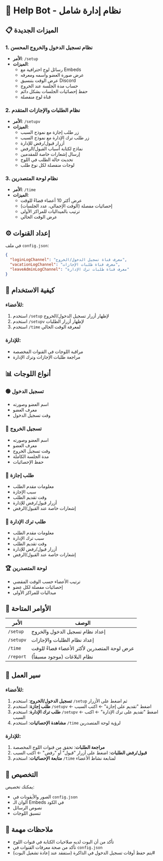 # 🤖 Help Bot - نظام إدارة شامل

## 📋 الميزات الجديدة

### 1. نظام تسجيل الدخول والخروج المحسن
- **الأمر**: `/setup`
- **الميزات**:
  - رسائل لوج احترافية مع Embeds
  - عرض صورة العضو واسمه ومعرفه
  - عرض الوقت بتنسيق Discord
  - حساب مدة الجلسة عند الخروج
  - حفظ إحصائيات الجلسات بشكل دائم
  - قناة لوج منفصلة

### 2. نظام الطلبات والإجازات المتقدم
- **الأمر**: `/setupv`
- **الميزات**:
  - زر طلب إجازة مع نموذج السبب
  - زر طلب ترك الإدارة مع نموذج السبب
  - أزرار قبول/رفض للإدارة
  - نماذج لكتابة أسباب القبول/الرفض
  - إرسال إشعارات خاصة للمقدمين
  - تحديث حالة الطلب في اللوج
  - لوجات منفصلة لكل نوع طلب

### 3. نظام لوحة المتصدرين
- **الأمر**: `/time`
- **الميزات**:
  - عرض أكثر 10 أعضاء قضاءً للوقت
  - إحصائيات مفصلة (الوقت الإجمالي، عدد الجلسات)
  - ترتيب بالميداليات للمراكز الأولى
  - عرض الوقت الحالي

## ⚙️ إعداد القنوات

في ملف `config.json`:
```json
{
  "loginLogChannel": "معرف قناة تسجيل الدخول/الخروج",
  "vacationLogChannel": "معرف قناة طلبات الإجازات", 
  "leaveAdminLogChannel": "معرف قناة طلبات ترك الإدارة"
}
```

## 🎯 كيفية الاستخدام

### للأعضاء:
1. استخدم `/setup` لإظهار أزرار تسجيل الدخول/الخروج
2. استخدم `/setupv` لإظهار أزرار الطلبات
3. استخدم `/time` لمعرفة الوقت الحالي

### للإدارة:
- مراقبة اللوجات في القنوات المخصصة
- مراجعة طلبات الإجازات وترك الإدارة

## 📊 أنواع اللوجات

### 🟢 تسجيل الدخول
- اسم العضو وصورته
- معرف العضو
- وقت تسجيل الدخول

### 🔴 تسجيل الخروج
- اسم العضو وصورته
- معرف العضو
- وقت تسجيل الخروج
- مدة الجلسة الكاملة
- حفظ الإحصائيات

### 📅 طلب إجازة
- معلومات مقدم الطلب
- سبب الإجازة
- وقت تقديم الطلب
- أزرار قبول/رفض للإدارة
- إشعارات خاصة عند القبول/الرفض

### 🚪 طلب ترك الإدارة
- معلومات مقدم الطلب
- سبب ترك الإدارة
- وقت تقديم الطلب
- أزرار قبول/رفض للإدارة
- إشعارات خاصة عند القبول/الرفض

### 🏆 لوحة المتصدرين
- ترتيب الأعضاء حسب الوقت المقضي
- إحصائيات مفصلة لكل عضو
- ميداليات للمراكز الأولى

## 🔧 الأوامر المتاحة

| الأمر | الوصف |
|-------|--------|
| `/setup` | إعداد نظام تسجيل الدخول والخروج |
| `/setupv` | إعداد نظام الطلبات والإجازات |
| `/time` | عرض لوحة المتصدرين لأكثر الأعضاء قضاءً للوقت |
| `/report` | نظام البلاغات (موجود مسبقاً) |

## 🎯 سير العمل

### للأعضاء:
1. **تسجيل الدخول/الخروج**: استخدم `/setup` ثم اضغط على الأزرار
2. **طلب إجازة**: استخدم `/setupv` ← اضغط "تقديم على إجازة" ← اكتب السبب
3. **طلب ترك الإدارة**: استخدم `/setupv` ← اضغط "تقديم على ترك الإدارة" ← اكتب السبب
4. **مشاهدة الإحصائيات**: استخدم `/time` لرؤية لوحة المتصدرين

### للإدارة:
1. **مراجعة الطلبات**: تحقق من قنوات اللوج المخصصة
2. **قبول/رفض الطلبات**: اضغط على أزرار "قبول" أو "رفض" ← اكتب السبب
3. **متابعة الإحصائيات**: استخدم `/time` لمتابعة نشاط الأعضاء

## 🎨 التخصيص

يمكنك تخصيص:
- الصور والأيقونات في `config.json`
- ألوان الـ Embeds في الكود
- نصوص الرسائل
- تنسيق اللوجات

## 📝 ملاحظات مهمة

- تأكد من أن البوت لديه صلاحيات الكتابة في قنوات اللوج
- تأكد من صحة معرفات القنوات في `config.json`
- يتم حفظ أوقات تسجيل الدخول في الذاكرة (ستفقد عند إعادة تشغيل البوت)#
